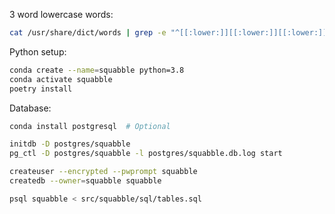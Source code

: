 3 word lowercase words:

```bash
cat /usr/share/dict/words | grep -e "^[[:lower:]][[:lower:]][[:lower:]]" > src/squabble/data/dict.txt
```

Python setup:

```bash
conda create --name=squabble python=3.8
conda activate squabble
poetry install
```

Database:

```bash
conda install postgresql  # Optional

initdb -D postgres/squabble
pg_ctl -D postgres/squabble -l postgres/squabble.db.log start

createuser --encrypted --pwprompt squabble
createdb --owner=squabble squabble

psql squabble < src/squabble/sql/tables.sql
```
